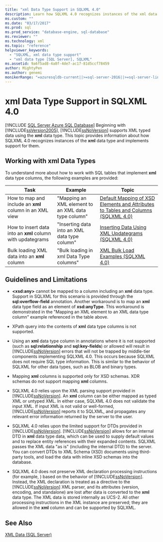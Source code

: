 ```yaml
---
title: "xml Data Type Support in SQLXML 4.0"
description: Learn how SQLXML 4.0 recognizes instances of the xml data type and implements support for it.
ms.custom: ""
ms.date: "03/17/2017"
ms.prod: sql
ms.prod_service: "database-engine, sql-database"
ms.reviewer: ""
ms.technology: xml
ms.topic: "reference"
helpviewer_keywords: 
  - "SQLXML, xml data type support"
  - "xml data type [SQL Server], SQLXML"
ms.assetid: 9a6f5ad8-4a8f-4de7-ac17-81d5ccf78459
author: MightyPen
ms.author: genemi
monikerRange: "=azuresqldb-current||>=sql-server-2016||>=sql-server-linux-2017||=azuresqldb-mi-current"
---
```

# xml Data Type Support in SQLXML 4.0
[!INCLUDE [SQL Server Azure SQL Database](../../includes/applies-to-version/sql-asdb.md)]
  Beginning with [!INCLUDE[ssVersion2005](../../includes/ssversion2005-md.md)], [!INCLUDE[ssNoVersion](../../includes/ssnoversion-md.md)] supports XML typed data using the **xml** data type. This topic provides information about how SQLXML 4.0 recognizes instances of the **xml** data type and implements support for them.  
  
## Working with xml Data Types  
 To understand more about how to work with SQL tables that implement **xml** data type columns, the following examples are provided:  
  
|Task|Example|Topic|  
|----------|-------------|-----------|  
|How to map and include an **xml** column in an XML view|"Mapping an XML element to an XML data type column"|[Default Mapping of XSD Elements and Attributes to Tables and Columns &#40;SQLXML 4.0&#41;](../../relational-databases/sqlxml-annotated-xsd-schemas-using/default-mapping-of-xsd-elements-and-attributes-to-tables-and-columns-sqlxml-4-0.md)|  
|How to insert data into an **xml** column with updategrams|"Inserting data into an XML data type column"|[Inserting Data Using XML Updategrams &#40;SQLXML 4.0&#41;](../../relational-databases/sqlxml-annotated-xsd-schemas-xpath-queries/updategrams/inserting-data-using-xml-updategrams-sqlxml-4-0.md)|  
|Bulk loading XML data into an **xml** column|"Bulk loading in xml Data Type columns"|[XML Bulk Load Examples &#40;SQLXML 4.0&#41;](../../relational-databases/sqlxml-annotated-xsd-schemas-xpath-queries/bulk-load-xml/xml-bulk-load-examples-sqlxml-4-0.md)|  
  
## Guidelines and Limitations  
  
-   **\<xsd:any>** cannot be mapped to a column including an **xml** data type. Support in SQLXML for this scenario is provided through the **sql:overflow-field** annotation. Another workaround is to map an **xml** data type field as an element of **xsd:anyType**. This workaround is demonstrated in the "Mapping an XML element to an XML data type column" example referenced in the table above.  
  
-   XPath query into the contents of **xml** data type columns is not supported.  
  
-   Using an **xml** data type column in annotations where it is not supported (such as **sql:relationship** and **sql:key-fields**) or allowed will result in [!INCLUDE[ssNoVersion](../../includes/ssnoversion-md.md)] errors that will not be trapped by middle-tier components implementing SQLXML 4.0. This occurs because SQLXML does not require SQL type information. This is similar to the behavior of SQLXML for other data types, such as BLOB and binary types.  
  
-   Mapping **xml** columns is supported only for XSD schemas. XDR schemas do not support mapping **xml** columns.  
  
-   SQLXML 4.0 relies upon the XML parsing support provided in [!INCLUDE[ssNoVersion](../../includes/ssnoversion-md.md)]. An **xml** column can be either mapped as typed XML or untyped XML. In either case, SQLXML 4.0 does not validate the input XML.  If input XML is not valid or well-formed, [!INCLUDE[ssNoVersion](../../includes/ssnoversion-md.md)] reports it to SQLXML, and propagates any relevant error information returned by the server to the user.  
  
-   SQLXML 4.0 relies upon the limited support for DTDs provided in [!INCLUDE[ssNoVersion](../../includes/ssnoversion-md.md)]. [!INCLUDE[ssNoVersion](../../includes/ssnoversion-md.md)] allows for an internal DTD in **xml** data type data, which can be used to supply default values and to replace entity references with their expanded contents. SQLXML passes the XML data "as is" (including the internal DTD) to the server. You can convert DTDs to XML Schema (XSD) documents using third-party tools, and load the data with inline XSD schemas into the database.  
  
-   SQLXML 4.0 does not preserve XML declaration processing instructions (for example, ) based on the behavior of [!INCLUDE[ssNoVersion](../../includes/ssnoversion-md.md)]. Instead, the XML declaration is treated as a directive to the [!INCLUDE[ssNoVersion](../../includes/ssnoversion-md.md)] XML parser, and its attributes (version, encoding, and standalone) are lost after data is converted to the **xml** data type. The XML data is stored internally as UCS-2. All other processing instructions in the XML instance are preserved; they are allowed in the **xml** column and can be supported by SQLXML.  
  
## See Also  
 [XML Data &#40;SQL Server&#41;](../../relational-databases/xml/xml-data-sql-server.md)  
  
  

